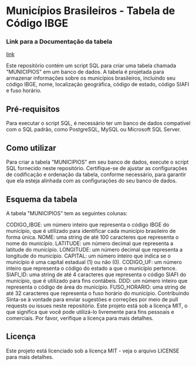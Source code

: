 # Municípios Brasileiros - Tabela de Código IBGE

### Link para a Documentação da tabela
[link](https://github.com/filhotecmail/IBGE-Firebird-SQL/blob/main/Result.html)

Este repositório contém um script SQL para criar uma tabela chamada "MUNICIPIOS" em um banco de dados. A tabela é projetada para armazenar informações sobre os municípios brasileiros, incluindo seu código IBGE, nome, localização geográfica, código de estado, código SIAFI e fuso horário.

## Pré-requisitos

Para executar o script SQL, é necessário ter um banco de dados compatível com o SQL padrão, como PostgreSQL, MySQL ou Microsoft SQL Server.

## Como utilizar

Para criar a tabela "MUNICIPIOS" em seu banco de dados, execute o script SQL fornecido neste repositório. Certifique-se de ajustar as configurações de codificação e ordenação da tabela, conforme necessário, para garantir que ela esteja alinhada com as configurações do seu banco de dados.

## Esquema da tabela

A tabela "MUNICIPIOS" tem as seguintes colunas:

CODIGO_IBGE: um número inteiro que representa o código IBGE do município, que é utilizado para identificar cada município brasileiro de forma única.
NOME: uma string de até 100 caracteres que representa o nome do município.
LATITUDE: um número decimal que representa a latitude do município.
LONGITUDE: um número decimal que representa a longitude do município.
CAPITAL: um número inteiro que indica se o município é uma capital estadual (1) ou não (0).
CODIGO_UF: um número inteiro que representa o código do estado a que o município pertence.
SIAFI_ID: uma string de até 4 caracteres que representa o código SIAFI do município, que é utilizado para fins contábeis.
DDD: um número inteiro que representa o código de área do município.
FUSO_HORARIO: uma string de até 32 caracteres que representa o fuso horário do município.
Contribuindo
Sinta-se à vontade para enviar sugestões e correções por meio de pull requests ou issues neste repositório. Este projeto está sob a licença MIT, o que significa que você pode utilizá-lo livremente para fins pessoais e comerciais. Por favor, verifique a licença para mais detalhes.

## Licença

Este projeto está licenciado sob a licença MIT - veja o arquivo LICENSE para mais detalhes.


